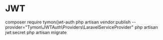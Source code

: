 
# JWT
composer require tymon/jwt-auth
php artisan vendor:publish --provider="Tymon\JWTAuth\Providers\LaravelServiceProvider"
php artisan jwt:secret
php artisan migrate



